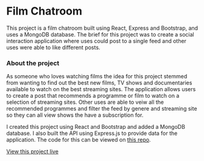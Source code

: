 # Film Chatroom

This project is a film chatroom built using React, Express and Bootstrap, and uses a MongoDB database. The brief for this project was to create a social interaction application where uses could post to a single feed and other uses were able to like different posts.

### About the project

As someone who loves watching films the idea for this project stemmed from wanting to find out the best new films, TV shows and documentaries available to watch on the best streaming sites. The application allows users to create a post that recommends a programme or film to watch on a selection of streaming sites. Other uses are able to veiw all the recommended programmes and filter the feed by genere and streaming site so they can all view shows the have a subscription for.

I created this project using React and Bootstrap and added a MongoDB database. I also built the API using Express.js to provide data for the application. The code for this can be viewed on [this repo](https://github.com/TTBoiMike/film-chatroom-be).

[View this project live](https://ttboimike.github.io/film-chatroom/)
